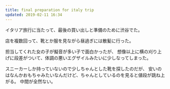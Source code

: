 ```yaml
---
title: final preparation for italy trip
updated: 2019-02-11 16:34
---
```

イタリア旅行に当たって、最後の買い出しと準備のために渋谷でた。

店を複数回って、靴とか服を見ながら昼過ぎには散髪に行った。

担当してくれた女の子が擬音が多い子で面白かったが、
想像以上に横の刈り上げに段差がついて、体調の悪いエグザイルみたいに少しなってしまった。


スニーカーしか持っていないので少しちゃんとした靴を探したのだが、
安いのはなんかおもちゃみたいなんだけど、ちゃんとしているのを見ると値段が跳ね上がる。
中間が全然ない。
